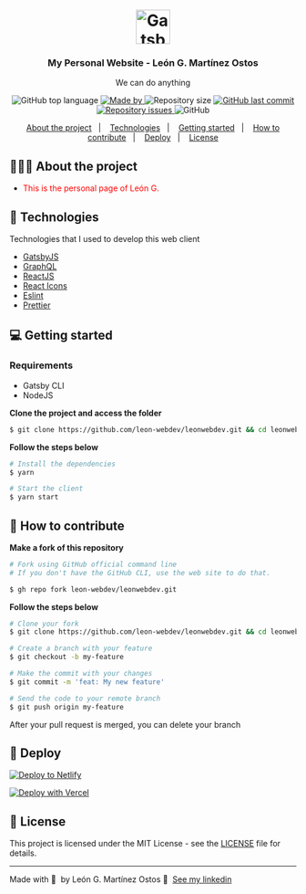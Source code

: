 <h1 align="center">
  <a href="https://www.gatsbyjs.com">
    <img alt="Gatsby" src="https://www.gatsbyjs.com/Gatsby-Monogram.svg" width="60" />
  </a>
</h1>

<h3 align="center">
  My Personal Website - León G. Martínez Ostos
</h3>

<p align="center">We can do anything</p>

<p align="center">
  <img alt="GitHub top language" src="https://img.shields.io/github/languages/top/leon-webdev/my-website?style=flat-square">

  <a href="https://www.linkedin.com/in/león-gerardo-martínez-ostos-5a0927b0/">
    <img alt="Made by" src="https://img.shields.io/badge/made%20by-leon%20webdev">
  </a>
  
  <img alt="Repository size" src="https://img.shields.io/github/size/leon-webdev/my-website?style=flat-square">
  
  <a href="https://github.com/leon-webdev/my-website/commits/main">
    <img alt="GitHub last commit" src="https://img.shields.io/github/last-commit/leon-webdev/my-website?style=flat-square">
  </a>
  
  <a href="https://github.com/leon-webdev/my-website/issues">
    <img alt="Repository issues" src="https://img.shields.io/github/issues/leon-webdev/my-website?style=flat-square">
  </a>
  
  <img alt="GitHub" src="https://img.shields.io/github/license/leon-webdev/my-website?style=flat-square">
</p>

<p align="center">
  <a href="#-about-the-project">About the project</a>&nbsp;&nbsp;&nbsp;|&nbsp;&nbsp;&nbsp;
  <a href="#-technologies">Technologies</a>&nbsp;&nbsp;&nbsp;|&nbsp;&nbsp;&nbsp;
  <a href="#-getting-started">Getting started</a>&nbsp;&nbsp;&nbsp;|&nbsp;&nbsp;&nbsp;
  <a href="#-how-to-contribute">How to contribute</a>&nbsp;&nbsp;&nbsp;|&nbsp;&nbsp;&nbsp;
  <a href="#-deploy">Deploy</a>&nbsp;&nbsp;&nbsp;|&nbsp;&nbsp;&nbsp;
  <a href="#-license">License</a>
</p>

## 👨🏻‍💻 About the project

- <p style="color: red;">This is the personal page of León G.</p>

## 🚀 Technologies

Technologies that I used to develop this web client

- [GatsbyJS](https://gatsbyjs.com/)
- [GraphQL](https://graphql.org/)
- [ReactJS](https://reactjs.org/)
- [React Icons](https://react-icons.netlify.com/#/)
- [Eslint](https://eslint.org/)
- [Prettier](https://prettier.io/)

## 💻 Getting started

### Requirements

- Gatsby CLI
- NodeJS

**Clone the project and access the folder**

```bash
$ git clone https://github.com/leon-webdev/leonwebdev.git && cd leonwebdev
```

**Follow the steps below**

```bash
# Install the dependencies
$ yarn

# Start the client
$ yarn start
```

## 🤔 How to contribute

**Make a fork of this repository**

```bash
# Fork using GitHub official command line
# If you don't have the GitHub CLI, use the web site to do that.

$ gh repo fork leon-webdev/leonwebdev.git
```

**Follow the steps below**

```bash
# Clone your fork
$ git clone https://github.com/leon-webdev/leonwebdev.git && cd leonwebdev

# Create a branch with your feature
$ git checkout -b my-feature

# Make the commit with your changes
$ git commit -m 'feat: My new feature'

# Send the code to your remote branch
$ git push origin my-feature
```

After your pull request is merged, you can delete your branch

## 💫 Deploy

[![Deploy to Netlify](https://www.netlify.com/img/deploy/button.svg)](https://app.netlify.com/start/deploy?repository=https://github.com/leon-webdev/leonwebdev)

[![Deploy with Vercel](https://vercel.com/button)](https://vercel.com/import/project?template=https://github.com/leon-webdev/leonwebdev)

## 📝 License

This project is licensed under the MIT License - see the [LICENSE](LICENSE) file for details.

---

Made with 💜 &nbsp;by León G. Martínez Ostos 👋 &nbsp;[See my linkedin](https://www.linkedin.com/in/león-gerardo-martínez-ostos-5a0927b0/)
